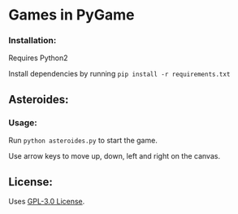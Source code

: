 # Games in PyGame

### Installation:
Requires Python2

Install dependencies by running `pip install -r requirements.txt`

## Asteroides:

### Usage:
Run `python asteroides.py` to start the game.

Use arrow keys to move up, down, left and right on the canvas.


## License:
Uses [GPL-3.0 License](https://github.com/rodrigets/games-in-pygame/blob/master/LICENSE).
